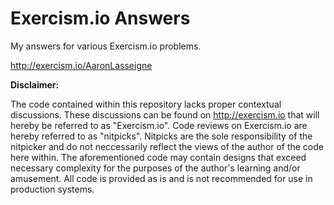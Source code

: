 Exercism.io Answers
================

My answers for various Exercism.io problems.

http://exercism.io/AaronLasseigne

**Disclaimer:**

The code contained within this repository lacks proper contextual discussions.
These discussions can be found on http://exercism.io that will hereby be referred to as "Exercism.io".
Code reviews on Exercism.io are hereby referred to as "nitpicks".
Nitpicks are the sole responsibility of the nitpicker and do not neccessarily reflect the views of the author of the code here within.
The aforementioned code may contain designs that exceed necessary complexity for the purposes of the author's learning and/or amusement.
All code is provided as is and is not recommended for use in production systems.

